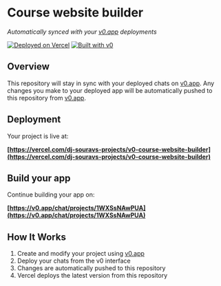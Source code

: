 # Course website builder

*Automatically synced with your [v0.app](https://v0.app) deployments*

[![Deployed on Vercel](https://img.shields.io/badge/Deployed%20on-Vercel-black?style=for-the-badge&logo=vercel)](https://vercel.com/dj-souravs-projects/v0-course-website-builder)
[![Built with v0](https://img.shields.io/badge/Built%20with-v0.app-black?style=for-the-badge)](https://v0.app/chat/projects/1WXSsNAwPUA)

## Overview

This repository will stay in sync with your deployed chats on [v0.app](https://v0.app).
Any changes you make to your deployed app will be automatically pushed to this repository from [v0.app](https://v0.app).

## Deployment

Your project is live at:

**[https://vercel.com/dj-souravs-projects/v0-course-website-builder](https://vercel.com/dj-souravs-projects/v0-course-website-builder)**

## Build your app

Continue building your app on:

**[https://v0.app/chat/projects/1WXSsNAwPUA](https://v0.app/chat/projects/1WXSsNAwPUA)**

## How It Works

1. Create and modify your project using [v0.app](https://v0.app)
2. Deploy your chats from the v0 interface
3. Changes are automatically pushed to this repository
4. Vercel deploys the latest version from this repository
